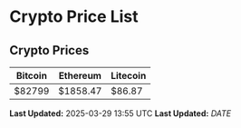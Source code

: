 # Crypto Price List

## Crypto Prices
| Bitcoin | Ethereum | Litecoin |
| ------- | -------- | -------- |
| $82799 | $1858.47 | $86.87 |
**Last Updated:** 2025-03-29 13:55 UTC
**Last Updated:** $DATE$
